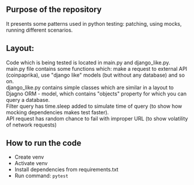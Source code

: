 ## Purpose of the repository
It presents some patterns used in python testing: patching, using mocks, running different scenarios.

## Layout:
Code which is being tested is located in main.py and django_like.py.  
main.py file contains some functions which: make a request to external API (coinpaprika), use "django like" models (but without any database) and so on.  
django_like.py contains simple classes which are similar in a layout to Djagno ORM - model, which contains "objects" property for which you can query a database.  
Filter query has time.sleep added to simulate time of query (to show how mocking dependencies makes test faster).  
API request has random chance to fail with improper URL (to show volatility of network requests)

## How to run the code
- Create venv
- Activate venv
- Install dependencies from requirements.txt
- Run command: `pytest`
